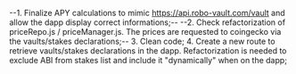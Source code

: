 --1. Finalize APY calculations to mimic https://api.robo-vault.com/vault and allow the dapp display correct informations;--
--2. Check refactorization of priceRepo.js / priceManager.js. The prices are requested to coingecko via the vaults/stakes declarations;--
3. Clean code;
4. Create a new route to retrieve vaults/stakes declarations in the dapp. Refactorization is needed to exclude ABI from stakes list and include it "dynamically" when on the dapp;
